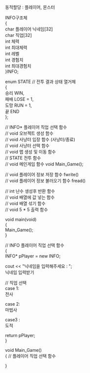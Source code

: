 동적할당 : 플레이어, 몬스터  


INFO구조체  
{  
  char 플레이어 닉네임[32]  
  char 직업[32]  
  int 체력  
  int 최대체력  
  int 레벨  
  int 경험치  
  int 최대경험치  
}INFO;  

enum STATE // 전투 결과 상태 열거체  
{  
  승리  WIN,  
  패배  LOSE = 1,  
  도망  RUN = 1,  
  끝    END  
};  


// INFO* 플레이어 직업 선택 함수  
// void 오브젝트 생성 함수  
// void 사냥터 입장 함수 (사냥터/종료)  
// void 사냥터 선택 함수  
// void 맵 생성 및 이동 함수  
// STATE 전투 함수  
// void 메인게임 함수 void Main_Game();  

// void 플레이어 정보 저장 함수 fwrite()  
// void 플레이어 정보 불러오기 함수 fread()  

// int 난수 생성후 반환 함수  
// void 배열에 값 넣는 함수  
// void 배열 섞기 함수  
// void 5 * 5 출력 함수  

void main(void)  
{  
  Main_Game();  
}  


// INFO 플레이어 직업 선택 함수  
{  
  INFO* pPlayer = new INFO;  

  cout << "닉네임을 입력해주세요 : ";  
  닉네임 입력받기  
  
  // 직업 선택  
  case 1:   
    전사     
  
  case 2:  
    마법사  
  
  case3 :  
    도적  
  
  return pPlayer;  
}  


void Main_Game()  
{
  // 플레이어 직업 선택 함수  
  
}  

